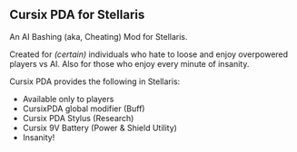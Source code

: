 Cursix PDA for Stellaris
--
An AI Bashing (aka, Cheating) Mod for Stellaris.

Created for *(certain)* individuals who hate to loose and enjoy overpowered players vs AI. Also for those who enjoy every minute of insanity.

Cursix PDA provides the following in Stellaris:
- Available only to players
- CursixPDA global modifier (Buff)
- Cursix PDA Stylus (Research)
- Cursix 9V Battery (Power & Shield Utility)
- Insanity!